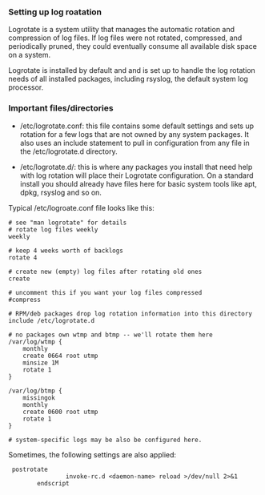 ### Setting up log roatation
Logrotate is a system utility that manages the automatic rotation and compression of log files. If log files were not rotated, compressed, and periodically pruned, they could eventually consume all available disk space on a system.

Logrotate is installed by default and and is set up to handle the log rotation needs of all installed packages, including rsyslog, the default system log processor.

### Important files/directories
* /etc/logrotate.conf: this file contains some default settings and sets up rotation for a few logs that are not owned by any system packages. It also uses an include statement to pull in configuration from any file in the /etc/logrotate.d directory.

* /etc/logrotate.d/: this is where any packages you install that need help with log rotation will place their Logrotate configuration. On a standard install you should already have files here for basic system tools like apt, dpkg, rsyslog and so on.

Typical /etc/logroate.conf file looks like this:
```
# see "man logrotate" for details
# rotate log files weekly
weekly

# keep 4 weeks worth of backlogs
rotate 4

# create new (empty) log files after rotating old ones
create

# uncomment this if you want your log files compressed
#compress

# RPM/deb packages drop log rotation information into this directory
include /etc/logrotate.d

# no packages own wtmp and btmp -- we'll rotate them here
/var/log/wtmp {
    monthly
    create 0664 root utmp
    minsize 1M
    rotate 1
}

/var/log/btmp {
    missingok
    monthly
    create 0600 root utmp
    rotate 1
}

# system-specific logs may be also be configured here.
```

Sometimes, the following settings are also applied:
```
 postrotate
                invoke-rc.d <daemon-name> reload >/dev/null 2>&1
        endscript
```
